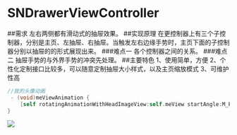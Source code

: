 # SNDrawerViewController
##需求
    左右两侧都有滑动式的抽屉效果。
##实现原理
    在更控制器上有三个子控制器，分别是主页、左抽屉、右抽屉。当触发左右边缘手势时，主页下面的子控制器分别以抽屉的的形式展现出来。
###难点一
    各个控制器之间的关系。
###难点二
    抽屉手势的与外界手势的冲突先处理。
##主要特色
    1、使用简单，方便
    2、个性化定制接口比较多，可以随意定制抽屉大小样式，以及主页缩放模式
    3、可维护性高
```objective-c
//我的头像动画
 - (void)meViewAnimation {
	[self rotatingAnimationWithHeadImageView:self.meView startAngle:M_PI_2 rate:0.2];
}
```
![](http://www.baidu.com/img/bdlogo.gif)
